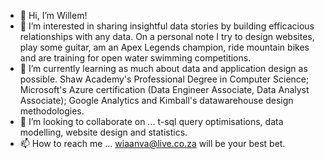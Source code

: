 - 👋 Hi, I’m Willem!
- 👀 I’m interested in sharing insightful data stories by building efficacious relationships with any data.  On a personal note I try to design websites, play some guitar, am an Apex Legends champion, ride mountain bikes and are training for open water swimming competitions.
- 🌱 I’m currently learning as much about data and application design as possible.  Shaw Academy's Professional Degree in Computer Science; Microsoft's Azure certification (Data Engineer Associate, Data Analyst Associate); Google Analytics and Kimball's datawarehouse design methodologies.
- 💞️ I’m looking to collaborate on ... t-sql query optimisations, data modelling, website design and statistics.
- 📫 How to reach me ... wiaanva@live.co.za will be your best bet.

<!---
wiaanva/wiaanva is a ✨ special ✨ repository because its `README.md` (this file) appears on your GitHub profile.
You can click the Preview link to take a look at your changes.
--->
